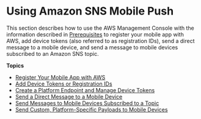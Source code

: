 # Using Amazon SNS Mobile Push<a name="mobile-push-send"></a>

 This section describes how to use the AWS Management Console with the information described in [Prerequisites](sns-mobile-application-as-subscriber.md#SNSMobilePushPrereq) to register your mobile app with AWS, add device tokens \(also referred to as registration IDs\), send a direct message to a mobile device, and send a message to mobile devices subscribed to an Amazon SNS topic\.

**Topics**
+ [Register Your Mobile App with AWS](mobile-push-send-register.md)
+ [Add Device Tokens or Registration IDs](mobile-push-send-devicetoken.md)
+ [Create a Platform Endpoint and Manage Device Tokens](mobile-platform-endpoint.md)
+ [Send a Direct Message to a Mobile Device](mobile-push-send-directmobile.md)
+ [Send Messages to Mobile Devices Subscribed to a Topic](mobile-push-send-topicmobile.md)
+ [Send Custom, Platform\-Specific Payloads to Mobile Devices](mobile-push-send-custommessage.md)